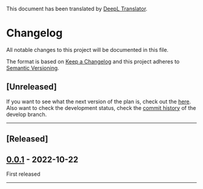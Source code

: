 This document has been translated by [DeepL Translator](https://www.deepl.com/translator).

# Changelog
All notable changes to this project will be documented in this file.

The format is based on [Keep a Changelog][Keep a Changelog] and this project adheres to [Semantic Versioning][Semantic Versioning].

## \[Unreleased]
If you want to see what the next version of the plan is, check out the [here](https://github.com/zero-plusplus/CustomHotkey.ahk/labels/milestone).
Also want to check the development status, check the [commit history](https://github.com/zero-plusplus/CustomHotkey.ahk/commits/develop) of the develop branch.

---

## \[Released]


## [0.0.1] - 2022-10-22
First released

---

<!-- Links -->
[Keep a Changelog]: https://keepachangelog.com/
[Semantic Versioning]: https://semver.org/

<!-- Versions -->
[0.0.1]: https://github.com/zero-plusplus/CustomHotkey.ahk/tree/v0.0.1